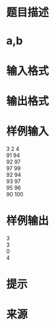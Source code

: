 

# 题目描述



# a,b



# 输入格式



# 输出格式



# 样例输入


3 2 4 <br/>
91 94 <br/>
92 97 <br/>
97 99 <br/>
92 94 <br/>
93 97 <br/>
95 96 <br/>
90 100 <br/>

# 样例输出


3 <br/>
3 <br/>
0 <br/>
4 <br/>

# 提示



# 来源


<p>
<br/>
</p>
